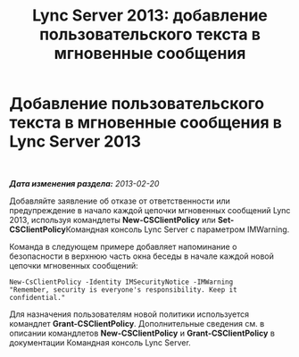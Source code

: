 ﻿---
title: 'Lync Server 2013: добавление пользовательского текста в мгновенные сообщения'
TOCTitle: Добавление пользовательского текста в мгновенные сообщения
ms:assetid: cabcc3ec-9d35-42ac-a403-e21b7d538c2c
ms:mtpsurl: https://technet.microsoft.com/ru-ru/library/Gg398847(v=OCS.15)
ms:contentKeyID: 52058311
ms.date: 05/19/2016
mtps_version: v=OCS.15
ms.translationtype: HT
---

# Добавление пользовательского текста в мгновенные сообщения в Lync Server 2013

 

_**Дата изменения раздела:** 2013-02-20_

Добавляйте заявление об отказе от ответственности или предупреждение в начало каждой цепочки мгновенных сообщений Lync 2013, используя командлеты **New-CSClientPolicy** или **Set-CSClientPolicy**Командная консоль Lync Server с параметром IMWarning.

Команда в следующем примере добавляет напоминание о безопасности в верхнюю часть окна беседы в начале каждой новой цепочки мгновенных сообщений:

    New-CsClientPolicy -Identity IMSecurityNotice -IMWarning 
    "Remember, security is everyone's responsibility. Keep it confidential."

Для назначения пользователям новой политики используется командлет **Grant-CSClientPolicy**. Дополнительные сведения см. в описании командлетов **New-CSClientPolicy** и **Grant-CSClientPolicy** в документации Командная консоль Lync Server.

